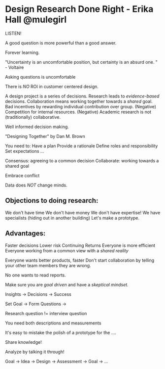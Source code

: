 # Design Research Done Right - Erika Hall @mulegirl

LISTEN!

A good question is more powerful than a good answer.

Forever learning.

"Uncertainty is an uncomfortable position, but certainty is an absurd one. " - Voltaire

Asking questions is uncomfortable

There is _NO_ ROI in customer centered design.

A design project is a series of decisions.
Research leads to _evidence-based_ decisions.
Collaboration means working together towards a _shared_ goal.
Bad incentives by rewarding individual contribution over group. (Negative)
Competition for internal resources. (Negative)
Academic research is not (traditionally) collaborative.

Well informed decision making.

"Designing Together" by Dan M. Brown

You need to:
Have a plan
Provide a rationale
Define roles and responsibility
Set expectations
...

Consensus: agreeing to a common decision 
Collaborate: working towards a shared goal

Embrace conflict

Data does _NOT_ change minds.

## Objections to doing research:
We don't have time
We don't have money
We don't have expertise!
We have specialists (hiding out in another building)
Let's make a prototype.

## Advantages:
Faster decisions
Lower risk
Continuing Returns
Everyone is more efficient
Everyone working from a common view with a _shared reality_

Everyone wants better products, faster
Don't start collaboration by telling your other team members they are wrong.

No one wants to read reports. 

Make sure you are _goal driven_ and have a _skeptical mindset._

Insights -> Decisions -> Success

Set Goal -> Form Questions -> 

Research question != interview question

You need both descriptions and measurements

It's easy to mistake the polish of a prototype for the ....

Share knowledge!

Analyze by talking it through!

Goal -> Idea -> Design -> Assessment -> Goal -> ...

